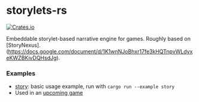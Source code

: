 # storylets-rs

[![Crates.io][crates_img]][crates_link]

[crates_img]: https://img.shields.io/crates/v/storylets.svg
[crates_link]: https://crates.io/crates/storylets

Embeddable storylet-based narrative engine for games. Roughly based on [StoryNexus].(https://docs.google.com/document/d/1K1wnNJoBhxr17fe3kHQTnpvWLdyxeKWZBKivDQHsdJg).

### Examples
- [story](examples/story.throne): basic usage example, run with `cargo run --example story`
- Used in an [upcoming game](https://twitter.com/cmd_tea/)

